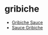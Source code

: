 # gribiche

 * [Gribiche Sauce](index/g/gribiche-sauce-11899.json)
 * [Sauce Gribiche](index/s/sauce-gribiche-355170.json)
